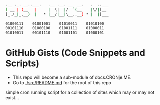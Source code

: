 ```sh
.__ ._. __..___.   .__ .__. __  __.   .  ..___
[ __ | (__   |     |  \|  |/  `(__    |\/|[__ 
[_./_|_.__)  |   * |__/|__|\__..__) * |  |[___
                                              
01000111    01001001    01010011    01010100 
00101110    01000100    01001111    01000011 
01010011    00101110    01001101    01000101 
```

# GitHub Gists (Code Snippets and Scripts)

- This repo will become a sub-module of docs.CRONje.ME.
- Go to [./src/README.md](./src/README.md) for the root of this repo

simple cron running script for a collection of sites which may or may not exist...


 
